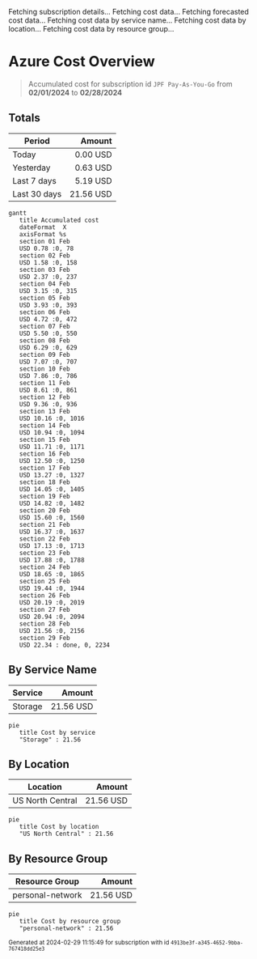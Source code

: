 Fetching subscription details...
Fetching cost data...
Fetching forecasted cost data...
Fetching cost data by service name...
Fetching cost data by location...
Fetching cost data by resource group...
# Azure Cost Overview

> Accumulated cost for subscription id `JPF Pay-As-You-Go` from **02/01/2024** to **02/28/2024**

## Totals

|Period|Amount|
|---|---:|
|Today|0.00 USD|
|Yesterday|0.63 USD|
|Last 7 days|5.19 USD|
|Last 30 days|21.56 USD|

```mermaid
gantt
   title Accumulated cost
   dateFormat  X
   axisFormat %s
   section 01 Feb
   USD 0.78 :0, 78
   section 02 Feb
   USD 1.58 :0, 158
   section 03 Feb
   USD 2.37 :0, 237
   section 04 Feb
   USD 3.15 :0, 315
   section 05 Feb
   USD 3.93 :0, 393
   section 06 Feb
   USD 4.72 :0, 472
   section 07 Feb
   USD 5.50 :0, 550
   section 08 Feb
   USD 6.29 :0, 629
   section 09 Feb
   USD 7.07 :0, 707
   section 10 Feb
   USD 7.86 :0, 786
   section 11 Feb
   USD 8.61 :0, 861
   section 12 Feb
   USD 9.36 :0, 936
   section 13 Feb
   USD 10.16 :0, 1016
   section 14 Feb
   USD 10.94 :0, 1094
   section 15 Feb
   USD 11.71 :0, 1171
   section 16 Feb
   USD 12.50 :0, 1250
   section 17 Feb
   USD 13.27 :0, 1327
   section 18 Feb
   USD 14.05 :0, 1405
   section 19 Feb
   USD 14.82 :0, 1482
   section 20 Feb
   USD 15.60 :0, 1560
   section 21 Feb
   USD 16.37 :0, 1637
   section 22 Feb
   USD 17.13 :0, 1713
   section 23 Feb
   USD 17.88 :0, 1788
   section 24 Feb
   USD 18.65 :0, 1865
   section 25 Feb
   USD 19.44 :0, 1944
   section 26 Feb
   USD 20.19 :0, 2019
   section 27 Feb
   USD 20.94 :0, 2094
   section 28 Feb
   USD 21.56 :0, 2156
   section 29 Feb
   USD 22.34 : done, 0, 2234
```

## By Service Name

|Service|Amount|
|---|---:|
|Storage|21.56 USD|

```mermaid
pie
   title Cost by service
   "Storage" : 21.56
```

## By Location

|Location|Amount|
|---|---:|
|US North Central|21.56 USD|

```mermaid
pie
   title Cost by location
   "US North Central" : 21.56
```

## By Resource Group

|Resource Group|Amount|
|---|---:|
|personal-network|21.56 USD|

```mermaid
pie
   title Cost by resource group
   "personal-network" : 21.56
```

<sup>Generated at 2024-02-29 11:15:49 for subscription with id `4913be3f-a345-4652-9bba-767418dd25e3`</sup>
